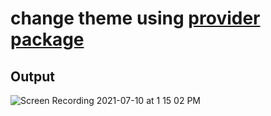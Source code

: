 # change theme using [provider package](https://pub.dev/packages/provider/install)

## Output

![Screen Recording 2021-07-10 at 1 15 02 PM](https://user-images.githubusercontent.com/22388017/125156088-564f4b00-e181-11eb-9437-d9cf3928e4d8.gif)

